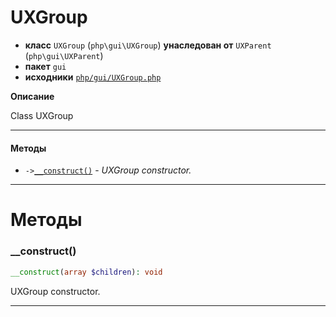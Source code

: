# UXGroup

- **класс** `UXGroup` (`php\gui\UXGroup`) **унаследован от** `UXParent` (`php\gui\UXParent`)
- **пакет** `gui`
- **исходники** [`php/gui/UXGroup.php`](./src/main/resources/JPHP-INF/sdk/php/gui/UXGroup.php)

**Описание**

Class UXGroup

---

#### Методы

- `->`[`__construct()`](#method-__construct) - _UXGroup constructor._

---
# Методы

<a name="method-__construct"></a>

### __construct()
```php
__construct(array $children): void
```
UXGroup constructor.

---
